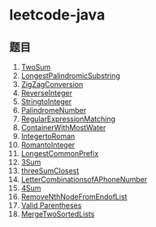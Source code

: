 # leetcode-java

## 题目
1. [TwoSum](https://github.com/iswuxue/leetcode-java/blob/master/1-100/TwoSum.md)
5. [LongestPalindromicSubstring](https://github.com/iswuxue/leetcode-java/blob/master/1-100/LongestPalindromicSubstring.md)
6. [ZigZagConversion](https://github.com/iswuxue/leetcode-java/blob/master/1-100/ZigZagConversion.md)
7. [ReverseInteger](https://github.com/iswuxue/leetcode-java/blob/master/1-100/ReverseInteger.md)
8. [StringtoInteger](https://github.com/iswuxue/leetcode-java/blob/master/1-100/StringtoInteger(atoi).md)
9. [PalindromeNumber](https://github.com/iswuxue/leetcode-java/blob/master/1-100/PalindromeNumber.md)
10. [RegularExpressionMatching]()
11. [ContainerWithMostWater](https://github.com/iswuxue/leetcode-java/blob/master/1-100/ContainerWithMostWater.md)
12. [IntegertoRoman](https://github.com/iswuxue/leetcode-java/blob/master/1-100/IntegertoRoman.md)
13. [RomantoInteger](https://github.com/iswuxue/leetcode-java/blob/master/1-100/RomantoInteger.md)
14. [LongestCommonPrefix](https://github.com/iswuxue/leetcode-java/blob/master/1-100/LongestCommonPrefix.md)
15. [3Sum](https://github.com/iswuxue/leetcode-java/blob/master/1-100/3Sum.md)
16. [threeSumClosest](https://github.com/iswuxue/leetcode-java/blob/master/1-100/3SumClosest.md)
17. [LetterCombinationsofAPhoneNumber](https://github.com/iswuxue/leetcode-java/blob/master/1-100/LetterCombinationsofAPhoneNumber.md)
18. [4Sum](https://github.com/iswuxue/leetcode-java/blob/master/1-100/4Sum.md)
19. [RemoveNthNodeFromEndofList](https://github.com/iswuxue/leetcode-java/blob/master/1-100/RemoveNthNodeFromEndofList.md)
20. [Valid Parentheses](https://github.com/iswuxue/leetcode-java/blob/master/1-100/ValidParentheses.md)
21. [MergeTwoSortedLists](https://github.com/iswuxue/leetcode-java/blob/master/1-100/MergeTwoSortedLists.md)
